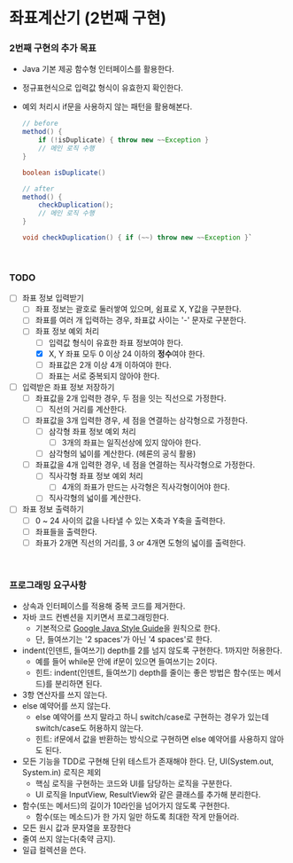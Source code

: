 # 좌표계산기 (2번째 구현)

### 2번째 구현의 추가 목표

- Java 기본 제공 함수형 인터페이스를 활용한다.
- 정규표현식으로 입력값 형식이 유효한지 확인한다.
- 예외 처리시 if문을 사용하지 않는 패턴을 활용해본다.

    ```java
    // before
    method() {
        if (!isDuplicate) { throw new ~~Exception }
        // 메인 로직 수행
    }
    
    boolean isDuplicate()
    
    // after
    method() {
        checkDuplication();
        // 메인 로직 수행
    }
    
    void checkDuplication() { if (~~) throw new ~~Exception }`
    ```

<br>

### TODO

- [ ] 좌표 정보 입력받기
  - [ ] 좌표 정보는 괄호로 둘러쌓여 있으며, 쉼표로 X, Y값을 구분한다.
  - [ ] 좌표를 여러 개 입력하는 경우, 좌표값 사이는 '-' 문자로 구분한다.
  - [ ] 좌표 정보 예외 처리
    - [ ] 입력값 형식이 유효한 좌표 정보여야 한다.
    - [x] X, Y 좌표 모두 0 이상 24 이하의 **정수**여야 한다.
    - [ ] 좌표값은 2개 이상 4개 이하여야 한다.
    - [ ] 좌표는 서로 중복되지 않아야 한다.
- [ ] 입력받은 좌표 정보 저장하기
  - [ ] 좌표값을 2개 입력한 경우, 두 점을 잇는 직선으로 가정한다.
    - [ ] 직선의 거리를 계산한다.
  - [ ] 좌표값을 3개 입력한 경우, 세 점을 연결하는 삼각형으로 가정한다.
    - [ ] 삼각형 좌표 정보 예외 처리
      - [ ] 3개의 좌표는 일직선상에 있지 않아야 한다.
    - [ ] 삼각형의 넓이를 계산한다. (헤론의 공식 활용)
  - [ ] 좌표값을 4개 입력한 경우, 네 점을 연결하는 직사각형으로 가정한다.
    - [ ] 직사각형 좌표 정보 예외 처리
      - [ ] 4개의 좌표가 만드는 사각형은 직사각형이어야 한다.
    - [ ] 직사각형의 넓이를 계산한다.
- [ ] 좌표 정보 출력하기
  - [ ] 0 ~ 24 사이의 값을 나타낼 수 있는 X축과 Y축을 출력한다.
  - [ ] 좌표들을 출력한다.
  - [ ] 좌표가 2개면 직선의 거리를, 3 or 4개면 도형의 넓이를 출력한다.

<br>

### 프로그래밍 요구사항

- 상속과 인터페이스를 적용해 중복 코드를 제거한다.
- 자바 코드 컨벤션을 지키면서 프로그래밍한다.
    - 기본적으로 [Google Java Style Guide](https://google.github.io/styleguide/javaguide.html)을 원칙으로 한다.
    - 단, 들여쓰기는 '2 spaces'가 아닌 '4 spaces'로 한다.
- indent(인덴트, 들여쓰기) depth를 2를 넘지 않도록 구현한다. 1까지만 허용한다.
    - 예를 들어 while문 안에 if문이 있으면 들여쓰기는 2이다.
    - 힌트: indent(인덴트, 들여쓰기) depth를 줄이는 좋은 방법은 함수(또는 메서드)를 분리하면 된다.
- 3항 연산자를 쓰지 않는다.
- else 예약어를 쓰지 않는다.
    - else 예약어를 쓰지 말라고 하니 switch/case로 구현하는 경우가 있는데 switch/case도 허용하지 않는다.
    - 힌트: if문에서 값을 반환하는 방식으로 구현하면 else 예약어를 사용하지 않아도 된다.
- 모든 기능을 TDD로 구현해 단위 테스트가 존재해야 한다. 단, UI(System.out, System.in) 로직은 제외
    - 핵심 로직을 구현하는 코드와 UI를 담당하는 로직을 구분한다.
    - UI 로직을 InputView, ResultView와 같은 클래스를 추가해 분리한다.
- 함수(또는 메서드)의 길이가 10라인을 넘어가지 않도록 구현한다.
    - 함수(또는 메소드)가 한 가지 일만 하도록 최대한 작게 만들어라.
- 모든 원시 값과 문자열을 포장한다
- 줄여 쓰지 않는다(축약 금지).
- 일급 컬렉션을 쓴다.